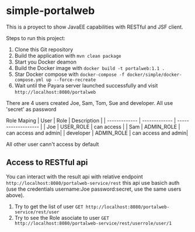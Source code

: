 # simple-portalweb
This is a proyect to show JavaEE capabilities with RESTful and JSF client.

Steps to run this project:

1. Clone this Git repository
2. Build the application with `mvn clean package`
3. Start you Docker deamon
4. Build the Docker image with `docker build -t portalweb:1.1 .`
5. Star Docker compose with `docker-compose -f docker/simple/docker-compose.yml up --force-recreate`
6. Wait until the Payara server launched successfully and visit `http://localhost:8080/portalweb`

There are 4 users created Joe, Sam, Tom, Sue and developer. All use 'secret' as password

Role Maping
|      User     |      Role     |  Description        |
| ------------- | ------------- | ------------------- |
| Joe           | USER_ROLE     | can access          |
| Sam           | ADMIN_ROLE    | can access and admin|
| developer     | ADMIN_ROLE    | can access and admin|


All other user cann't access by default


## Access to RESTful api
You can interact with the result api with relative endpoint `http://localhost:8080/portalweb-service/rest` this api use
basich auth (use the credentials username:Joe password:secret, use the same users above).

1. Try to get the list of user `GET http://localhost:8080/portalweb-service/rest/user`
2. Try to see the Role asociate to user `GET http://localhost:8080/portalweb-service/rest/userrole/user/1`
